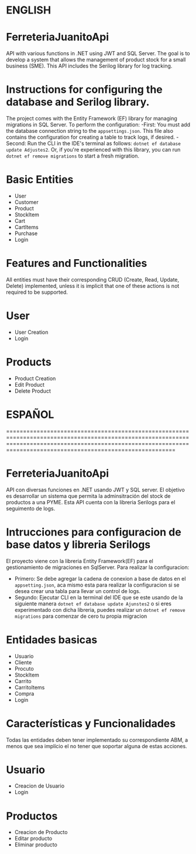 ENGLISH
====================================================================================================================================================================================================================
# FerreteriaJuanitoApi
API with various functions in .NET using JWT and SQL Server. 
The goal is to develop a system that allows the management of product stock for a small business (SME).
This API includes the Serilog library for log tracking.

# Instructions for configuring the database and Serilog library.
The project comes with the Entity Framework (EF) library for managing migrations in SQL Server.
To perform the configuration:
-First: You must add the database connection string to the `appsettings.json`. This file also contains the configuration for creating a table to track logs, if desired.
-Second: Run the CLI in the IDE's terminal as follows: `dotnet ef database update Adjustes2`. Or, if you're experienced with this library, you can run `dotnet ef remove migrations` to start a fresh migration.

# Basic Entities
- User
- Customer
- Product
- StockItem
- Cart
- CartItems
- Purchase
- Login

# Features and Functionalities
All entities must have their corresponding CRUD (Create, Read, Update, Delete) implemented, unless it is implicit that one of these actions is not required to be supported.

# User
- User Creation
- Login

# Products
- Product Creation
- Edit Product
- Delete Product




# ESPAÑOL
====================================================================================================================================================================================================================
# FerreteriaJuanitoApi
API con diversas funciones en .NET usando JWT y SQL server.
El objetivo es desarrollar un sistema que permita la adminsitración del stock de productos a una PYME.
Esta API cuenta con la libreria Serilogs para el seguimento de logs.

# Intrucciones para configuracion de base datos y libreria Serilogs
El proyecto viene con la libreria Entity Framework(EF) para el gestionamiento de migraciones en SqlServer.
Para realizar la configuracion:
- Primero: Se debe agregar la cadena de conexion a base de datos en el `appsetting.json`, aca mismo esta para realizar la configuracion si se desea crear una tabla para llevar un control de logs.
- Segundo: Ejecutar CLI en la terminal del IDE que se este usando de la siguiente manera `dotnet ef database update Ajunstes2` o si eres experimentado con dicha libreria, puedes realizar un `dotnet ef remove migrations` para comenzar de cero tu propia migracion

# Entidades basicas
  - Usuario
  - Cliente
  - Procuto
  - StockItem
  - Carrito
  - CarritoItems
  - Compra
  - Login

  # Características y Funcionalidades
  Todas las entidades deben tener implementado su correspondiente ABM, a menos que sea implício el no tener que soportar alguna de estas acciones.

  # Usuario
  - Creacion de Usuario
  - Login

  # Productos
  - Creacion de Producto
  - Editar producto
  - Eliminar producto
  
